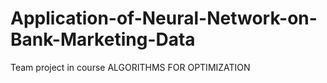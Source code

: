 # Application-of-Neural-Network-on-Bank-Marketing-Data
Team project in course ALGORITHMS FOR OPTIMIZATION
